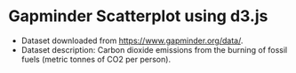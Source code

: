 # Gapminder Scatterplot using d3.js

* Dataset downloaded from https://www.gapminder.org/data/.
* Dataset description: Carbon dioxide emissions from the burning of fossil fuels (metric tonnes of CO2 per person).
